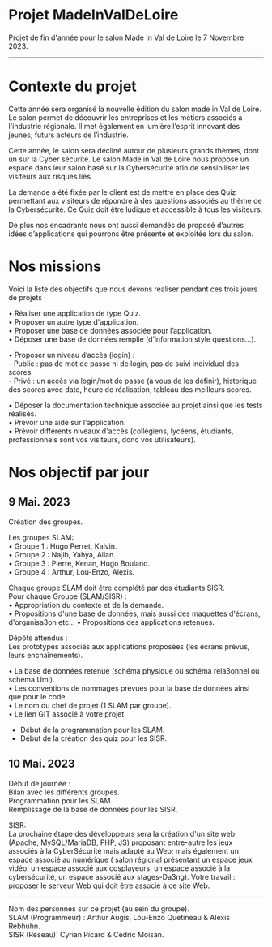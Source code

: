 #  Projet MadeInValDeLoire

Projet de fin d'année pour le salon Made In Val de Loire le 7 Novembre 2023.

--------------------------------------------
# Contexte du projet
Cette année sera organisé la nouvelle édition du salon made in Val de Loire.
Le salon permet de découvrir les entreprises et les métiers associés à l'industrie régionale. Il met également en lumière l’esprit innovant des jeunes, futurs acteurs de l’industrie. 

Cette année, le salon sera décliné autour de plusieurs grands thèmes, dont un sur la Cyber sécurité.
Le salon Made in Val de Loire nous propose un espace dans leur salon basé sur la Cybersécurité afin de sensibiliser les visiteurs aux risques liés.

La demande a été fixée par le client est de mettre en place des Quiz permettant aux visiteurs de répondre à des questions associés au thème de la Cybersécurité.
Ce Quiz doit être ludique et accessible à tous les visiteurs.

De plus nos encadrants nous ont aussi demandés de proposé d’autres idées d’applications qui pourrons être présenté et exploitée lors du salon. 


# Nos missions
Voici la liste des objectifs que nous devons réaliser pendant ces trois jours de projets :

•	Réaliser une application de type Quiz.              
•	Proposer un autre type d'application.                       
•	Proposer une base de données associée pour l’application.                     
•	Déposer une base de données remplie (d’information style questions…).                           

•	Proposer un niveau d’accès (login) :                            
 	- Public : pas de mot de passe ni de login, pas de suivi individuel des scores.                        
	- Privé : un accès via login/mot de passe (à vous de les définir), historique des scores avec date, heure de réalisation, tableau des meilleurs scores.


•	Déposer la documentation technique associée au projet ainsi que les tests réalisés.           
•	Prévoir une aide sur l'application.                         
•	Prévoir différents niveaux d'accès (collégiens, lycéens, étudiants, professionnels sont vos visiteurs, donc vos utilisateurs).


# Nos objectif par jour
## 9 Mai. 2023
Création des groupes.                  

Les groupes SLAM:                       
• Groupe 1 : Hugo Perret, Kalvin.                  
• Groupe 2 : Najib, Yahya, Allan.                    
• Groupe 3 : Pierre, Kenan, Hugo Bouland.                    
• Groupe 4 : Arthur, Lou-Enzo, Alexis.                            

Chaque groupe SLAM doit être complété par des étudiants SISR.                          
Pour chaque Groupe (SLAM/SISR) :                        
• Appropriation du contexte et de la demande.                                
• Propositions d'une base de données, mais aussi des maquettes d'écrans, d'organisa3on etc... • Propositions des applications retenues.                              

Dépôts attendus :                                   
Les prototypes associés aux applications proposées (les écrans prévus, leurs enchaînements).                          

• La base de données retenue (schéma physique ou schéma rela3onnel ou schéma Uml).                           
• Les conventions de nommages prévues pour la base de données ainsi que pour le code.                         
• Le nom du chef de projet (1 SLAM par groupe).                           
• Le lien GIT associé à votre projet.                             

-	Début de la programmation pour les SLAM.                               
-	Début de la création des quiz pour les SISR.                                    

## 10 Mai. 2023
Début de journée :                                     
Bilan avec les différents groupes.                         
Programmation pour les SLAM.                                       
Remplissage de la base de données pour les SISR.                              

SISR:                                       
La prochaine étape des développeurs sera la création d'un site web (Apache, MySQL/MariaDB, PHP,  JS) proposant  entre-autre  les  jeux associés à  la  CyberSécurité  mais  adapté  au  Web;  mais également un espace associé au numérique ( salon régional présentant un espace jeux vidéo, un espace associé aux cosplayeurs, un espace associé à la cybersécurité, un espace associé aux stages-Da3ng). Votre travail : proposer le serveur Web qui doit être associé à ce site Web.

--------------------------------------------

Nom des personnes sur ce projet (au sein du groupe).                                                             
SLAM (Programmeur) : Arthur Augis, Lou-Enzo Quetineau & Alexis Rebhuhn.                                          
SISR (Réseau): Cyrian Picard & Cédric Moisan.



